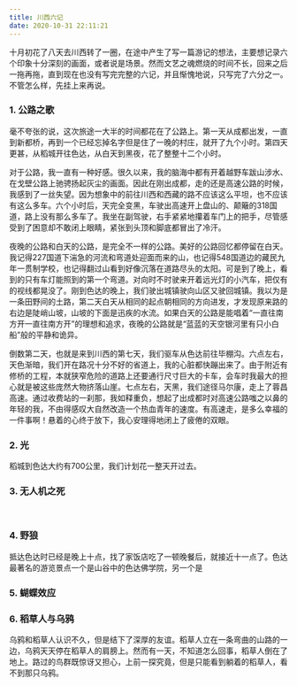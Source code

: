 ```yaml
---
title: 川西六记
date: 2020-10-31 22:11:21
---
```


十月初花了八天去川西转了一圈，在途中产生了写一篇游记的想法，主要想记录六个印象十分深刻的画面，或者说是场景。然而文艺之魂燃烧的时间不长，回来之后一拖再拖，直到现在也没有写完完整的六记，并且惭愧地说，只写完了六分之一。不管怎么样，先挂上来再说。

<!--more-->

### 1. 公路之歌

毫不夸张的说，这次旅途一大半的时间都花在了公路上。第一天从成都出发，一直到新都桥，再到一个已经忘掉名字但是住了一晚的村庄，就开了九个小时。第四天更甚，从稻城开往色达，从白天到黑夜，花了整整十二个小时。

对于公路，我一直有一种好感。很久以来，我的脑海中都有开着越野车跋山涉水、在戈壁公路上驰骋扬起灰尘的画面。因此在刚出成都，走的还是高速公路的时候，我感到了一丝失望。因为想象中的前往川西和西藏的路不应该这么平坦，也不应该有这么多车。六个小时后，天完全变黑，车驶出高速开上盘山的、颠簸的318国道，路上没有那么多车了。我坐在副驾驶，右手紧紧地攥着车门上的把手，尽管感受到了困意却不敢闭上眼睛，紧张到头顶和脚底都冒出了冷汗。

夜晚的公路和白天的公路，是完全不一样的公路。美好的公路回忆都停留在白天。我记得227国道下湍急的河流和弯道处迎面而来的山，也记得548国道边的藏民九年一贯制学校，也记得翻过山看到好像沉落在道路尽头的太阳。可是到了晚上，看到的只有车灯能照到的第一个弯道。对向时不时驶来开着远光灯的小汽车，把仅有的视线都晃没了。刚到色达的晚上，我们驶出城镇驶向山区又驶回城镇。我以为是一条田野间的土路，第二天白天从相同的起点朝相同的方向进发，才发现原来路的右边是陡峭山坡，山坡的下面是迅疾的水流。如果白天的公路是能唱着“一直往南方开一直往南方开”的理想和追求，夜晚的公路就是“蓝蓝的天空银河里有只小白船”般的平静和诡异。

倒数第二天，也就是来到川西的第七天，我们驱车从色达前往毕棚沟。六点左右，天色渐暗，我们开在路况十分不好的省道上，我的心脏都快蹦出来了。由于附近有修桥的工程，本就狭窄危险的道路上还要通行尺寸巨大的卡车，会车时我最大的担心就是被这些庞然大物挤落山崖。七点左右，天黑，我们途径马尔康，走上了蓉昌高速。通过收费站的一刹那，我如释重负，想起了出成都时对高速公路嗤之以鼻的年轻的我，不由得感叹大自然改造一个热血青年的速度。有高速走，是多么幸福的一件事啊！悬着的心终于放下，我心安理得地闭上了疲倦的双眼。

### 2. 光

稻城到色达大约有700公里，我们计划花一整天开过去。

### 3. 无人机之死

​        

### 4. 野狼

抵达色达时已经是晚上十点，找了家饭店吃了一顿晚餐后，就接近十一点了。色达最著名的游览景点一个是山谷中的色达佛学院，另一个是

### 5. 蝴蝶效应

### 6. 稻草人与乌鸦

乌鸦和稻草人认识不久，但是结下了深厚的友谊。稻草人立在一条弯曲的山路的一边，乌鸦天天停在稻草人的肩膀上。然而有一天，不知道怎么回事，稻草人倒在了地上。路过的鸟群既惊讶又担心，上前一探究竟，但是只能看到躺着的稻草人，看不到那只乌鸦。





